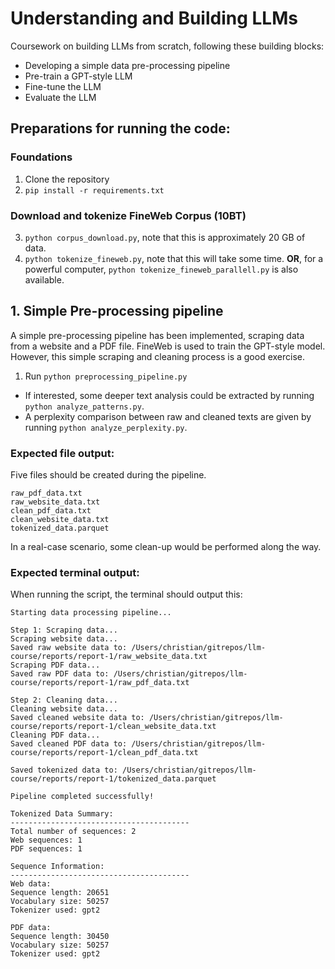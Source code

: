 # Understanding and Building LLMs

Coursework on building LLMs from scratch, following these building blocks:
- Developing a simple data pre-processing pipeline
- Pre-train a GPT-style LLM
- Fine-tune the LLM
- Evaluate the LLM

## Preparations for running the code:

### Foundations
1. Clone the repository
2. `pip install -r requirements.txt`

### Download and tokenize FineWeb Corpus (10BT)
3. `python corpus_download.py`, note that this is approximately 20 GB of data.
4. `python tokenize_fineweb.py`, note that this will take some time. **OR**, for a powerful computer, `python tokenize_fineweb_parallell.py` is also available.

## 1. Simple Pre-processing pipeline
A simple pre-processing pipeline has been implemented, scraping data from a website and a PDF file. FineWeb is used to train the GPT-style model. However, this simple scraping and cleaning process is a good exercise.

1. Run `python preprocessing_pipeline.py`
- If interested, some deeper text analysis could be extracted by running `python analyze_patterns.py`.
- A perplexity comparison between raw and cleaned texts are given by running `python analyze_perplexity.py`.

### Expected file output:
Five files should be created during the pipeline. 
```
raw_pdf_data.txt
raw_website_data.txt
clean_pdf_data.txt
clean_website_data.txt
tokenized_data.parquet
```
In a real-case scenario, some clean-up would be performed along the way. 

### Expected terminal output:
When running the script, the terminal should output this:

```
Starting data processing pipeline...

Step 1: Scraping data...
Scraping website data...
Saved raw website data to: /Users/christian/gitrepos/llm-course/reports/report-1/raw_website_data.txt
Scraping PDF data...
Saved raw PDF data to: /Users/christian/gitrepos/llm-course/reports/report-1/raw_pdf_data.txt

Step 2: Cleaning data...
Cleaning website data...
Saved cleaned website data to: /Users/christian/gitrepos/llm-course/reports/report-1/clean_website_data.txt
Cleaning PDF data...
Saved cleaned PDF data to: /Users/christian/gitrepos/llm-course/reports/report-1/clean_pdf_data.txt

Saved tokenized data to: /Users/christian/gitrepos/llm-course/reports/report-1/tokenized_data.parquet

Pipeline completed successfully!

Tokenized Data Summary:
----------------------------------------
Total number of sequences: 2
Web sequences: 1
PDF sequences: 1

Sequence Information:
----------------------------------------
Web data:
Sequence length: 20651
Vocabulary size: 50257
Tokenizer used: gpt2

PDF data:
Sequence length: 30450
Vocabulary size: 50257
Tokenizer used: gpt2
```
